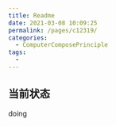 ```yaml
---
title: Readme
date: 2021-03-08 10:09:25
permalink: /pages/c12319/
categories:
  - ComputerComposePrinciple
tags:
  - 
---
```

<!--
 * @Description: 
 * @Version: Beta1.0
 * @Author: 【B站&公众号】Rong姐姐好可爱
 * @Date: 2021-03-08 10:09:25
 * @LastEditors: 【B站&公众号】Rong姐姐好可爱
 * @LastEditTime: 2021-03-08 10:09:52
-->



## 当前状态
doing